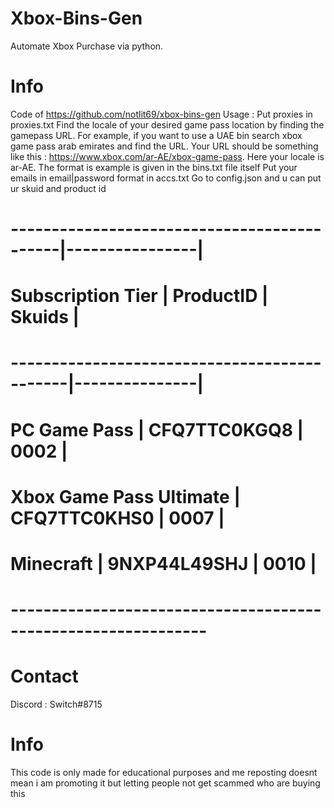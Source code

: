 # Xbox-Bins-Gen
Automate Xbox Purchase  via python. 

# Info

Code of https://github.com/notlit69/xbox-bins-gen
Usage : 
Put proxies in proxies.txt
Find the locale of your desired game pass location by finding the gamepass URL. 
For example, if you want to use a UAE bin search xbox game pass arab emirates and find the URL.
Your URL should be something like this : https://www.xbox.com/ar-AE/xbox-game-pass. 
Here your locale is ar-AE.
The format is example is given in the bins.txt file itself
Put your emails in email|password format in accs.txt
Go to config.json and u can put ur skuid and product id


# --------------------------------------------|----------------|
# Subscription Tier          | ProductID       |    Skuids     |
# ---------------------------------------------|---------------|
# PC Game Pass               | CFQ7TTC0KGQ8    |       0002    |
# Xbox Game Pass Ultimate    | CFQ7TTC0KHS0    |       0007    |
# Minecraft                  | 9NXP44L49SHJ    |       0010    |  
# --------------------------------------------------------------


# Contact 
Discord : Switch#8715

# Info
This code is only made for educational purposes and me reposting doesnt mean i am promoting it but letting people not get scammed who are buying this
